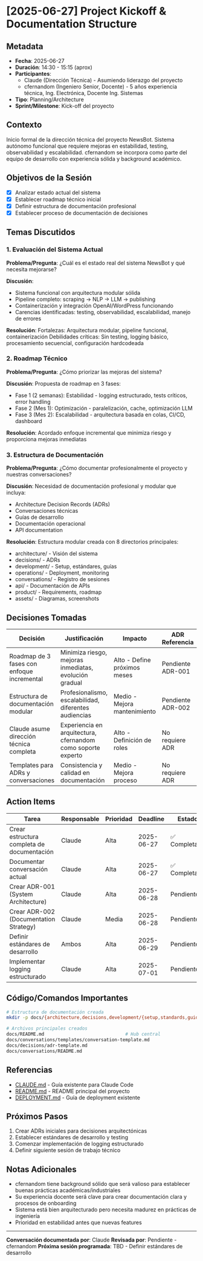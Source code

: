 # [2025-06-27] Project Kickoff & Documentation Structure

## Metadata
- **Fecha**: 2025-06-27
- **Duración**: 14:30 - 15:15 (aprox)
- **Participantes**:
  - Claude (Dirección Técnica) - Asumiendo liderazgo del proyecto
  - cfernandom (Ingeniero Senior, Docente) - 5 años experiencia técnica, Ing. Electrónica, Docente Ing. Sistemas
- **Tipo**: Planning/Architecture
- **Sprint/Milestone**: Kick-off del proyecto

## Contexto
Inicio formal de la dirección técnica del proyecto NewsBot. Sistema autónomo funcional que requiere mejoras en estabilidad, testing, observabilidad y escalabilidad. cfernandom se incorpora como parte del equipo de desarrollo con experiencia sólida y background académico.

## Objetivos de la Sesión
- [x] Analizar estado actual del sistema
- [x] Establecer roadmap técnico inicial
- [x] Definir estructura de documentación profesional
- [x] Establecer proceso de documentación de decisiones

## Temas Discutidos

### 1. Evaluación del Sistema Actual
**Problema/Pregunta**: ¿Cuál es el estado real del sistema NewsBot y qué necesita mejorarse?

**Discusión**:
- Sistema funcional con arquitectura modular sólida
- Pipeline completo: scraping → NLP → LLM → publishing
- Containerización y integración OpenAI/WordPress funcionando
- Carencias identificadas: testing, observabilidad, escalabilidad, manejo de errores

**Resolución**:
Fortalezas: Arquitectura modular, pipeline funcional, containerización
Debilidades críticas: Sin testing, logging básico, procesamiento secuencial, configuración hardcodeada

### 2. Roadmap Técnico
**Problema/Pregunta**: ¿Cómo priorizar las mejoras del sistema?

**Discusión**:
Propuesta de roadmap en 3 fases:
- Fase 1 (2 semanas): Estabilidad - logging estructurado, tests críticos, error handling
- Fase 2 (Mes 1): Optimización - paralelización, cache, optimización LLM
- Fase 3 (Mes 2): Escalabilidad - arquitectura basada en colas, CI/CD, dashboard

**Resolución**:
Acordado enfoque incremental que minimiza riesgo y proporciona mejoras inmediatas

### 3. Estructura de Documentación
**Problema/Pregunta**: ¿Cómo documentar profesionalmente el proyecto y nuestras conversaciones?

**Discusión**:
Necesidad de documentación profesional y modular que incluya:
- Architecture Decision Records (ADRs)
- Conversaciones técnicas
- Guías de desarrollo
- Documentación operacional
- API documentation

**Resolución**:
Estructura modular creada con 8 directorios principales:
- architecture/ - Visión del sistema
- decisions/ - ADRs
- development/ - Setup, estándares, guías
- operations/ - Deployment, monitoring
- conversations/ - Registro de sesiones
- api/ - Documentación de APIs
- product/ - Requirements, roadmap
- assets/ - Diagramas, screenshots

## Decisiones Tomadas

| Decisión | Justificación | Impacto | ADR Referencia |
|----------|---------------|---------|----------------|
| Roadmap de 3 fases con enfoque incremental | Minimiza riesgo, mejoras inmediatas, evolución gradual | Alto - Define próximos meses | Pendiente ADR-001 |
| Estructura de documentación modular | Profesionalismo, escalabilidad, diferentes audiencias | Medio - Mejora mantenimiento | Pendiente ADR-002 |
| Claude asume dirección técnica completa | Experiencia en arquitectura, cfernandom como soporte experto | Alto - Definición de roles | No requiere ADR |
| Templates para ADRs y conversaciones | Consistencia y calidad en documentación | Medio - Mejora proceso | No requiere ADR |

## Action Items

| Tarea | Responsable | Prioridad | Deadline | Estado |
|-------|-------------|-----------|----------|--------|
| Crear estructura completa de documentación | Claude | Alta | 2025-06-27 | ✅ Completado |
| Documentar conversación actual | Claude | Alta | 2025-06-27 | ✅ Completado |
| Crear ADR-001 (System Architecture) | Claude | Alta | 2025-06-28 | Pendiente |
| Crear ADR-002 (Documentation Strategy) | Claude | Media | 2025-06-28 | Pendiente |
| Definir estándares de desarrollo | Ambos | Alta | 2025-06-29 | Pendiente |
| Implementar logging estructurado | Claude | Alta | 2025-07-01 | Pendiente |

## Código/Comandos Importantes

```bash
# Estructura de documentación creada
mkdir -p docs/{architecture,decisions,development/{setup,standards,guides},operations/{deployment,monitoring,maintenance},conversations/{templates},api/{services,external},product/{requirements,roadmap,research},assets/{diagrams,screenshots,templates}}

# Archivos principales creados
docs/README.md                              # Hub central
docs/conversations/templates/conversation-template.md
docs/decisions/adr-template.md
docs/conversations/README.md
```

## Referencias
- [CLAUDE.md](../../CLAUDE.md) - Guía existente para Claude Code
- [README.md](../../README.md) - README principal del proyecto
- [DEPLOYMENT.md](../../DEPLOYMENT.md) - Guía de deployment existente

## Próximos Pasos
1. Crear ADRs iniciales para decisiones arquitectónicas
2. Establecer estándares de desarrollo y testing
3. Comenzar implementación de logging estructurado
4. Definir siguiente sesión de trabajo técnico

## Notas Adicionales
- cfernandom tiene background sólido que será valioso para establecer buenas prácticas académicas/industriales
- Su experiencia docente será clave para crear documentación clara y procesos de onboarding
- Sistema está bien arquitecturado pero necesita madurez en prácticas de ingeniería
- Prioridad en estabilidad antes que nuevas features

---
**Conversación documentada por**: Claude
**Revisada por**: Pendiente - cfernandom
**Próxima sesión programada**: TBD - Definir estándares de desarrollo
